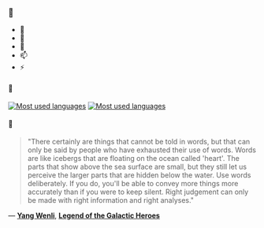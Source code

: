 ### 👋

- 🔭
- 🌱
- 💬
- 📫
- ⚡

#### 🧏

[![Most used languages](https://github-readme-stats-aynah.vercel.app/api/top-langs/?username=aynh&theme=solarized-dark&langs_count=6&layout=compact&hide_title=true)](https://github.com/anuraghazra/github-readme-stats#gh-dark-mode-only)
[![Most used languages](https://github-readme-stats-aynah.vercel.app/api/top-langs/?username=aynh&theme=solarized-light&langs_count=6&layout=compact&hide_title=true)](https://github.com/anuraghazra/github-readme-stats#gh-light-mode-only)

#### 💬

> "There certainly are things that cannot be told in words, but that can only be said by people who have exhausted their use of words. Words are like icebergs that are floating on the ocean called 'heart'. The parts that show above the sea surface are small, but they still let us perceive the larger parts that are hidden below the water. Use words deliberately. If you do, you'll be able to convey more things more accurately than if you were to keep silent. Right judgement can only be made with right information and right analyses."

&mdash; [**Yang Wenli**](https://myanimelist.net/character.php?q=Yang%20Wenli&cat=character), [**Legend of the Galactic Heroes**](https://myanimelist.net/search/all?q=Legend%20of%20the%20Galactic%20Heroes&cat=all)
